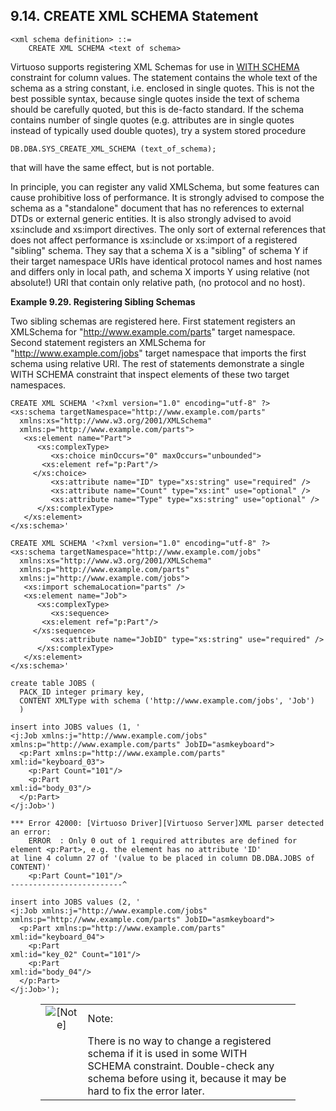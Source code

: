 <div id="createxmlschema" class="section">

<div class="titlepage">

<div>

<div>

## 9.14. CREATE XML SCHEMA Statement

</div>

</div>

</div>

``` programlisting
<xml schema definition> ::=
    CREATE XML SCHEMA <text of schema>
```

Virtuoso supports registering XML Schemas for use in
<a href="sqlrefcreattablewithschema.html" class="link"
title="9.8.9. The WITH SCHEMA Constraint">WITH SCHEMA</a> constraint for
column values. The statement contains the whole text of the schema as a
string constant, i.e. enclosed in single quotes. This is not the best
possible syntax, because single quotes inside the text of schema should
be carefully quoted, but this is de-facto standard. If the schema
contains number of single quotes (e.g. attributes are in single quotes
instead of typically used double quotes), try a system stored procedure

``` programlisting
DB.DBA.SYS_CREATE_XML_SCHEMA (text_of_schema);
```

that will have the same effect, but is not portable.

In principle, you can register any valid XMLSchema, but some features
can cause prohibitive loss of performance. It is strongly advised to
compose the schema as a "standalone" document that has no references to
external DTDs or external generic entities. It is also strongly advised
to avoid xs:include and xs:import directives. The only sort of external
references that does not affect performance is xs:include or xs:import
of a registered "sibling" schema. They say that a schema X is a
"sibling" of schema Y if their target namespace URIs have identical
protocol names and host names and differs only in local path, and schema
X imports Y using relative (not absolute!) URI that contain only
relative path, (no protocol and no host).

<div id="ex_createxmlschema" class="example">

**Example 9.29. Registering Sibling Schemas**

<div class="example-contents">

Two sibling schemas are registered here. First statement registers an
XMLSchema for "http://www.example.com/parts" target namespace. Second
statement registers an XMLSchema for "http://www.example.com/jobs"
target namespace that imports the first schema using relative URI. The
rest of statements demonstrate a single WITH SCHEMA constraint that
inspect elements of these two target namespaces.

``` programlisting
CREATE XML SCHEMA '<?xml version="1.0" encoding="utf-8" ?>
<xs:schema targetNamespace="http://www.example.com/parts"
  xmlns:xs="http://www.w3.org/2001/XMLSchema"
  xmlns:p="http://www.example.com/parts">
   <xs:element name="Part">
      <xs:complexType>
         <xs:choice minOccurs="0" maxOccurs="unbounded">
       <xs:element ref="p:Part"/>
     </xs:choice>
         <xs:attribute name="ID" type="xs:string" use="required" />
         <xs:attribute name="Count" type="xs:int" use="optional" />
         <xs:attribute name="Type" type="xs:string" use="optional" />
      </xs:complexType>
   </xs:element>
</xs:schema>'

CREATE XML SCHEMA '<?xml version="1.0" encoding="utf-8" ?>
<xs:schema targetNamespace="http://www.example.com/jobs"
  xmlns:xs="http://www.w3.org/2001/XMLSchema"
  xmlns:p="http://www.example.com/parts"
  xmlns:j="http://www.example.com/jobs">
   <xs:import schemaLocation="parts" />
   <xs:element name="Job">
      <xs:complexType>
         <xs:sequence>
       <xs:element ref="p:Part"/>
     </xs:sequence>
         <xs:attribute name="JobID" type="xs:string" use="required" />
      </xs:complexType>
   </xs:element>
</xs:schema>'

create table JOBS (
  PACK_ID integer primary key,
  CONTENT XMLType with schema ('http://www.example.com/jobs', 'Job')
  )

insert into JOBS values (1, '
<j:Job xmlns:j="http://www.example.com/jobs" xmlns:p="http://www.example.com/parts" JobID="asmkeyboard">
  <p:Part xmlns:p="http://www.example.com/parts"
xml:id="keyboard_03">
    <p:Part Count="101"/>
    <p:Part
xml:id="body_03"/>
  </p:Part>
</j:Job>')

*** Error 42000: [Virtuoso Driver][Virtuoso Server]XML parser detected an error:
    ERROR  : Only 0 out of 1 required attributes are defined for element <p:Part>, e.g. the element has no attribute 'ID'
at line 4 column 27 of '(value to be placed in column DB.DBA.JOBS of CONTENT)'
    <p:Part Count="101"/>
-------------------------^

insert into JOBS values (2, '
<j:Job xmlns:j="http://www.example.com/jobs" xmlns:p="http://www.example.com/parts" JobID="asmkeyboard">
  <p:Part xmlns:p="http://www.example.com/parts"
xml:id="keyboard_04">
    <p:Part
xml:id="key_02" Count="101"/>
    <p:Part
xml:id="body_04"/>
  </p:Part>
</j:Job>');
```

</div>

</div>

  

<div class="note" style="margin-left: 0.5in; margin-right: 0.5in;">

|                              |                                                                                                                                                                                     |
|:----------------------------:|:------------------------------------------------------------------------------------------------------------------------------------------------------------------------------------|
| ![\[Note\]](images/note.png) | Note:                                                                                                                                                                               |
|                              | There is no way to change a registered schema if it is used in some WITH SCHEMA constraint. Double-check any schema before using it, because it may be hard to fix the error later. |

</div>

</div>
